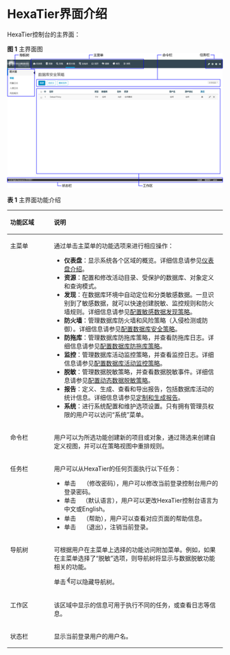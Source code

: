 # HexaTier界面介绍<a name="ZH-CN_TOPIC_0111166538"></a>

HexaTier控制台的主界面：

**图 1**  主界面图<a name="zh-cn_topic_0110574999_fig1580215208364"></a>  
![](figures/主界面图.png "主界面图")

**表 1**  主界面功能介绍

<a name="zh-cn_topic_0110574999_t9516fb87a83d418fb9213d616b6a7143"></a>
<table><thead align="left"><tr id="zh-cn_topic_0110574999_r2110bfb4b63842d18981932b4c82162b"><th class="cellrowborder" valign="top" width="20.3%" id="mcps1.2.3.1.1"><p id="zh-cn_topic_0110574999_a610d53ef840449eb8f57b1815d46f2e9"><a name="zh-cn_topic_0110574999_a610d53ef840449eb8f57b1815d46f2e9"></a><a name="zh-cn_topic_0110574999_a610d53ef840449eb8f57b1815d46f2e9"></a>功能区域</p>
</th>
<th class="cellrowborder" valign="top" width="79.7%" id="mcps1.2.3.1.2"><p id="zh-cn_topic_0110574999_a23a017ad20dc4a659d12f1a99180ca3c"><a name="zh-cn_topic_0110574999_a23a017ad20dc4a659d12f1a99180ca3c"></a><a name="zh-cn_topic_0110574999_a23a017ad20dc4a659d12f1a99180ca3c"></a>说明</p>
</th>
</tr>
</thead>
<tbody><tr id="zh-cn_topic_0110574999_r588de67779cf4e6aa47998ccd68533a3"><td class="cellrowborder" valign="top" width="20.3%" headers="mcps1.2.3.1.1 "><p id="zh-cn_topic_0110574999_aa85e6f02f3124901965394b228395dcd"><a name="zh-cn_topic_0110574999_aa85e6f02f3124901965394b228395dcd"></a><a name="zh-cn_topic_0110574999_aa85e6f02f3124901965394b228395dcd"></a>主菜单</p>
</td>
<td class="cellrowborder" valign="top" width="79.7%" headers="mcps1.2.3.1.2 "><p id="zh-cn_topic_0110574999_a061decc51b1c4203b4333f6dd39e3ae6"><a name="zh-cn_topic_0110574999_a061decc51b1c4203b4333f6dd39e3ae6"></a><a name="zh-cn_topic_0110574999_a061decc51b1c4203b4333f6dd39e3ae6"></a>通过单击主菜单的功能选项来进行相应操作：</p>
<a name="zh-cn_topic_0110574999_uc09ee6d227d94a7ba9fe6ab5a52666a0"></a><a name="zh-cn_topic_0110574999_uc09ee6d227d94a7ba9fe6ab5a52666a0"></a><ul id="zh-cn_topic_0110574999_uc09ee6d227d94a7ba9fe6ab5a52666a0"><li><strong id="zh-cn_topic_0110574999_a2feb56aeaa8949e9a07bb40c0430747a"><a name="zh-cn_topic_0110574999_a2feb56aeaa8949e9a07bb40c0430747a"></a><a name="zh-cn_topic_0110574999_a2feb56aeaa8949e9a07bb40c0430747a"></a>仪表盘</strong>：显示系统各个区域的概览。详细信息请参见<a href="仪表盘介绍.md#ZH-CN_TOPIC_0111166476">仪表盘介绍</a>。</li><li><strong id="zh-cn_topic_0110574999_a71580973f7cd42238d1328f630e41668"><a name="zh-cn_topic_0110574999_a71580973f7cd42238d1328f630e41668"></a><a name="zh-cn_topic_0110574999_a71580973f7cd42238d1328f630e41668"></a>资源</strong>：配置和修改活动目录、受保护的数据库、对象定义和查询模式。</li><li><strong id="zh-cn_topic_0110574999_ac8c3032377ab4c7db82a42ba0f6089e9"><a name="zh-cn_topic_0110574999_ac8c3032377ab4c7db82a42ba0f6089e9"></a><a name="zh-cn_topic_0110574999_ac8c3032377ab4c7db82a42ba0f6089e9"></a>发现</strong>：在数据库环境中自动定位和分类敏感数据。一旦识别到了敏感数据，就可以快速创建脱敏、监控规则和防火墙规则。详细信息请参见<a href="敏感数据发现策略简介.md#ZH-CN_TOPIC_0111166439">配置敏感数据发现策略</a>。</li><li><strong id="zh-cn_topic_0110574999_zh-cn_topic_0076429835_b413023419222"><a name="zh-cn_topic_0110574999_zh-cn_topic_0076429835_b413023419222"></a><a name="zh-cn_topic_0110574999_zh-cn_topic_0076429835_b413023419222"></a>防火墙</strong>：管理数据库防火墙和风险策略（入侵检测或防御）。详细信息请参见<a href="数据库安全策略简介.md#ZH-CN_TOPIC_0111166347">配置数据库安全策略</a>。</li><li><strong id="zh-cn_topic_0110574999_b1247151952716"><a name="zh-cn_topic_0110574999_b1247151952716"></a><a name="zh-cn_topic_0110574999_b1247151952716"></a>防拖库</strong>：管理数据库防拖库策略，并查看防拖库日志。详细信息请参见<a href="数据库防拖库策略简介.md#ZH-CN_TOPIC_0142535566">配置数据库防拖库策略</a>。</li><li><strong id="zh-cn_topic_0110574999_a79d10383895448e78edf70a0aae56e5a"><a name="zh-cn_topic_0110574999_a79d10383895448e78edf70a0aae56e5a"></a><a name="zh-cn_topic_0110574999_a79d10383895448e78edf70a0aae56e5a"></a>监控</strong>：管理数据库活动监控策略，并查看监控日志。详细信息请参见<a href="数据库活动监控策略简介.md#ZH-CN_TOPIC_0111166432">配置数据库活动监控策略</a>。</li><li><strong id="zh-cn_topic_0110574999_a0b06c3b1af6f44469fce6d35e1d92371"><a name="zh-cn_topic_0110574999_a0b06c3b1af6f44469fce6d35e1d92371"></a><a name="zh-cn_topic_0110574999_a0b06c3b1af6f44469fce6d35e1d92371"></a>脱敏</strong>：管理数据脱敏策略，并查看数据脱敏事件。详细信息请参见<a href="动态数据脱敏策略简介.md#ZH-CN_TOPIC_0111166471">配置动态数据脱敏策略</a>。</li><li><strong id="zh-cn_topic_0110574999_af2ccf05b20294c6e8df5635ab4e56010"><a name="zh-cn_topic_0110574999_af2ccf05b20294c6e8df5635ab4e56010"></a><a name="zh-cn_topic_0110574999_af2ccf05b20294c6e8df5635ab4e56010"></a>报告</strong>：定义、生成、查看和导出报告，包括数据库活动的统计信息。详细信息请参见<a href="报告简介.md#ZH-CN_TOPIC_0111166533">定制和生成报告</a>。</li><li><strong id="zh-cn_topic_0110574999_a9ff720b5c09a4065ae0546bfe189d9a0"><a name="zh-cn_topic_0110574999_a9ff720b5c09a4065ae0546bfe189d9a0"></a><a name="zh-cn_topic_0110574999_a9ff720b5c09a4065ae0546bfe189d9a0"></a>系统</strong>：进行系统配置和维护选项设置。只有拥有管理员权限的用户可以访问<span class="uicontrol" id="zh-cn_topic_0110574999_u68a0f885782f449199e728451edc5c6c"><a name="zh-cn_topic_0110574999_u68a0f885782f449199e728451edc5c6c"></a><a name="zh-cn_topic_0110574999_u68a0f885782f449199e728451edc5c6c"></a>“系统”</span>菜单。</li></ul>
</td>
</tr>
<tr id="zh-cn_topic_0110574999_ra51b0c3838ba41b48d34183e5851032f"><td class="cellrowborder" valign="top" width="20.3%" headers="mcps1.2.3.1.1 "><p id="zh-cn_topic_0110574999_abf6e1b6eddaa4db7b5778b7ed06e5be4"><a name="zh-cn_topic_0110574999_abf6e1b6eddaa4db7b5778b7ed06e5be4"></a><a name="zh-cn_topic_0110574999_abf6e1b6eddaa4db7b5778b7ed06e5be4"></a>命令栏</p>
</td>
<td class="cellrowborder" valign="top" width="79.7%" headers="mcps1.2.3.1.2 "><p id="zh-cn_topic_0110574999_a3b1cf026fe5a4a5fb953664bc338cfeb"><a name="zh-cn_topic_0110574999_a3b1cf026fe5a4a5fb953664bc338cfeb"></a><a name="zh-cn_topic_0110574999_a3b1cf026fe5a4a5fb953664bc338cfeb"></a>用户可以为所选功能创建新的项目或对象，通过筛选来创建自定义视图，并可以在策略视图中重排规则。</p>
</td>
</tr>
<tr id="zh-cn_topic_0110574999_r4735adb9759e463c8747c2ca66b6b316"><td class="cellrowborder" valign="top" width="20.3%" headers="mcps1.2.3.1.1 "><p id="zh-cn_topic_0110574999_ad8272dee49f9448c99a7a37daa50ddeb"><a name="zh-cn_topic_0110574999_ad8272dee49f9448c99a7a37daa50ddeb"></a><a name="zh-cn_topic_0110574999_ad8272dee49f9448c99a7a37daa50ddeb"></a>任务栏</p>
</td>
<td class="cellrowborder" valign="top" width="79.7%" headers="mcps1.2.3.1.2 "><p id="zh-cn_topic_0110574999_a86ead747317e4047952595aacb667be2"><a name="zh-cn_topic_0110574999_a86ead747317e4047952595aacb667be2"></a><a name="zh-cn_topic_0110574999_a86ead747317e4047952595aacb667be2"></a>用户可以从HexaTier的任何页面执行以下任务：</p>
<a name="zh-cn_topic_0110574999_u44e7df7106984c3294d111054f563435"></a><a name="zh-cn_topic_0110574999_u44e7df7106984c3294d111054f563435"></a><ul id="zh-cn_topic_0110574999_u44e7df7106984c3294d111054f563435"><li>单击<a name="zh-cn_topic_0110574999_image1680173019314"></a><a name="zh-cn_topic_0110574999_image1680173019314"></a><span><img id="zh-cn_topic_0110574999_image1680173019314" src="figures/修改密码.png" width="16.685515000000002" height="15.96"></span>（修改密码），用户可以修改当前登录控制台用户的登录密码。</li><li>单击<a name="zh-cn_topic_0110574999_image9892152012912"></a><a name="zh-cn_topic_0110574999_image9892152012912"></a><span><img id="zh-cn_topic_0110574999_image9892152012912" src="figures/默认语言.png" width="14.186711" height="15.96"></span>（默认语言），用户可以更改HexaTier控制台语言为中文或English。</li><li>单击<a name="zh-cn_topic_0110574999_i86b812eacdf24903b8effccfc87256d2"></a><a name="zh-cn_topic_0110574999_i86b812eacdf24903b8effccfc87256d2"></a><span><img id="zh-cn_topic_0110574999_i86b812eacdf24903b8effccfc87256d2" src="figures/帮助.png" height="17.55600038051606" width="15.96"></span>（帮助），用户可以查看对应页面的帮助信息。</li><li>单击<a name="zh-cn_topic_0110574999_i3ab1822ceddf42ca926dd7f62811ea26"></a><a name="zh-cn_topic_0110574999_i3ab1822ceddf42ca926dd7f62811ea26"></a><span><img id="zh-cn_topic_0110574999_i3ab1822ceddf42ca926dd7f62811ea26" src="figures/退出.png" height="15.96" width="15.96"></span>（退出），注销当前登录。</li></ul>
</td>
</tr>
<tr id="zh-cn_topic_0110574999_rf121e47a40564291b63c8ea9fb02a768"><td class="cellrowborder" valign="top" width="20.3%" headers="mcps1.2.3.1.1 "><p id="zh-cn_topic_0110574999_a1c999334afab46f6a1f554abde9a3686"><a name="zh-cn_topic_0110574999_a1c999334afab46f6a1f554abde9a3686"></a><a name="zh-cn_topic_0110574999_a1c999334afab46f6a1f554abde9a3686"></a>导航树</p>
</td>
<td class="cellrowborder" valign="top" width="79.7%" headers="mcps1.2.3.1.2 "><p id="zh-cn_topic_0110574999_a039a59ff28de4cca994f596cdecd9415"><a name="zh-cn_topic_0110574999_a039a59ff28de4cca994f596cdecd9415"></a><a name="zh-cn_topic_0110574999_a039a59ff28de4cca994f596cdecd9415"></a>可根据用户在主菜单上选择的功能访问附加菜单。例如，如果在主菜单选择了<span class="uicontrol" id="zh-cn_topic_0110574999_ue7a05dc3c2bc45fb9e7f049a2673883c"><a name="zh-cn_topic_0110574999_ue7a05dc3c2bc45fb9e7f049a2673883c"></a><a name="zh-cn_topic_0110574999_ue7a05dc3c2bc45fb9e7f049a2673883c"></a>“脱敏”</span>选项，则导航树将显示与数据脱敏功能相关的功能。</p>
<p id="zh-cn_topic_0110574999_a91c8f2bfbbc74a718b4983ad13eed893"><a name="zh-cn_topic_0110574999_a91c8f2bfbbc74a718b4983ad13eed893"></a><a name="zh-cn_topic_0110574999_a91c8f2bfbbc74a718b4983ad13eed893"></a>单击<a name="zh-cn_topic_0110574999_i2c2028cea5554b35b5cc01247e7a4e3f"></a><a name="zh-cn_topic_0110574999_i2c2028cea5554b35b5cc01247e7a4e3f"></a><span><img id="zh-cn_topic_0110574999_i2c2028cea5554b35b5cc01247e7a4e3f" src="figures/隐藏导航树.png" width="10.009979000000001" height="17.29"></span>可以隐藏导航树。</p>
</td>
</tr>
<tr id="zh-cn_topic_0110574999_r9644440eec87402a9c87928edc29570a"><td class="cellrowborder" valign="top" width="20.3%" headers="mcps1.2.3.1.1 "><p id="zh-cn_topic_0110574999_a7820bcb9f12949d982c9e70962f6bc55"><a name="zh-cn_topic_0110574999_a7820bcb9f12949d982c9e70962f6bc55"></a><a name="zh-cn_topic_0110574999_a7820bcb9f12949d982c9e70962f6bc55"></a>工作区</p>
</td>
<td class="cellrowborder" valign="top" width="79.7%" headers="mcps1.2.3.1.2 "><p id="zh-cn_topic_0110574999_ae8a3b5be3f0342ad9125751684a78706"><a name="zh-cn_topic_0110574999_ae8a3b5be3f0342ad9125751684a78706"></a><a name="zh-cn_topic_0110574999_ae8a3b5be3f0342ad9125751684a78706"></a>该区域中显示的信息可用于执行不同的任务，或查看日志等信息。</p>
</td>
</tr>
<tr id="zh-cn_topic_0110574999_r63491a261a2d456f967e412867eaefd3"><td class="cellrowborder" valign="top" width="20.3%" headers="mcps1.2.3.1.1 "><p id="zh-cn_topic_0110574999_a85ac302c668644f9933732cc102d307b"><a name="zh-cn_topic_0110574999_a85ac302c668644f9933732cc102d307b"></a><a name="zh-cn_topic_0110574999_a85ac302c668644f9933732cc102d307b"></a>状态栏</p>
</td>
<td class="cellrowborder" valign="top" width="79.7%" headers="mcps1.2.3.1.2 "><p id="zh-cn_topic_0110574999_aca99a50ed6fd44d1918086998f974de8"><a name="zh-cn_topic_0110574999_aca99a50ed6fd44d1918086998f974de8"></a><a name="zh-cn_topic_0110574999_aca99a50ed6fd44d1918086998f974de8"></a>显示当前登录用户的用户名。</p>
</td>
</tr>
</tbody>
</table>

